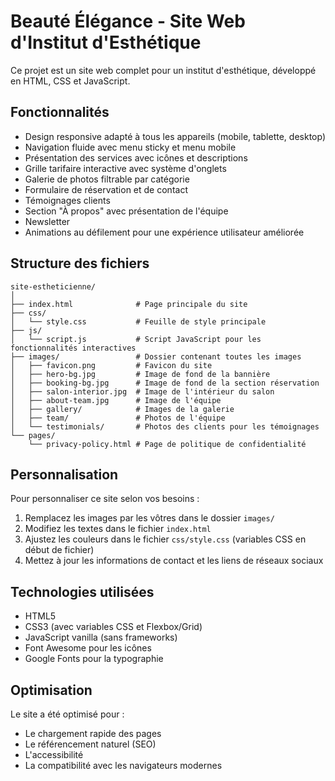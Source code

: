 # Beauté Élégance - Site Web d'Institut d'Esthétique

Ce projet est un site web complet pour un institut d'esthétique, développé en HTML, CSS et JavaScript.

## Fonctionnalités

- Design responsive adapté à tous les appareils (mobile, tablette, desktop)
- Navigation fluide avec menu sticky et menu mobile
- Présentation des services avec icônes et descriptions
- Grille tarifaire interactive avec système d'onglets
- Galerie de photos filtrable par catégorie
- Formulaire de réservation et de contact
- Témoignages clients
- Section "À propos" avec présentation de l'équipe
- Newsletter
- Animations au défilement pour une expérience utilisateur améliorée

## Structure des fichiers

```
site-estheticienne/
│
├── index.html              # Page principale du site
├── css/
│   └── style.css           # Feuille de style principale
├── js/
│   └── script.js           # Script JavaScript pour les fonctionnalités interactives
├── images/                 # Dossier contenant toutes les images
│   ├── favicon.png         # Favicon du site
│   ├── hero-bg.jpg         # Image de fond de la bannière
│   ├── booking-bg.jpg      # Image de fond de la section réservation
│   ├── salon-interior.jpg  # Image de l'intérieur du salon
│   ├── about-team.jpg      # Image de l'équipe
│   ├── gallery/            # Images de la galerie
│   ├── team/               # Photos de l'équipe
│   └── testimonials/       # Photos des clients pour les témoignages
└── pages/
    └── privacy-policy.html # Page de politique de confidentialité
```

## Personnalisation

Pour personnaliser ce site selon vos besoins :

1. Remplacez les images par les vôtres dans le dossier `images/`
2. Modifiez les textes dans le fichier `index.html`
3. Ajustez les couleurs dans le fichier `css/style.css` (variables CSS en début de fichier)
4. Mettez à jour les informations de contact et les liens de réseaux sociaux

## Technologies utilisées

- HTML5
- CSS3 (avec variables CSS et Flexbox/Grid)
- JavaScript vanilla (sans frameworks)
- Font Awesome pour les icônes
- Google Fonts pour la typographie

## Optimisation

Le site a été optimisé pour :
- Le chargement rapide des pages
- Le référencement naturel (SEO)
- L'accessibilité
- La compatibilité avec les navigateurs modernes
